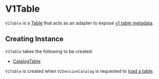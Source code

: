 # V1Table

`V1Table` is a [Table](Table.md) that acts as an adapter to expose [v1 table metadata](#v1Table).

## Creating Instance

`V1Table` takes the following to be created:

* <span id="v1Table"> [CatalogTable](../CatalogTable.md)

`V1Table` is created when `V2SessionCatalog` is requested to [load a table](../V2SessionCatalog.md#loadTable).
